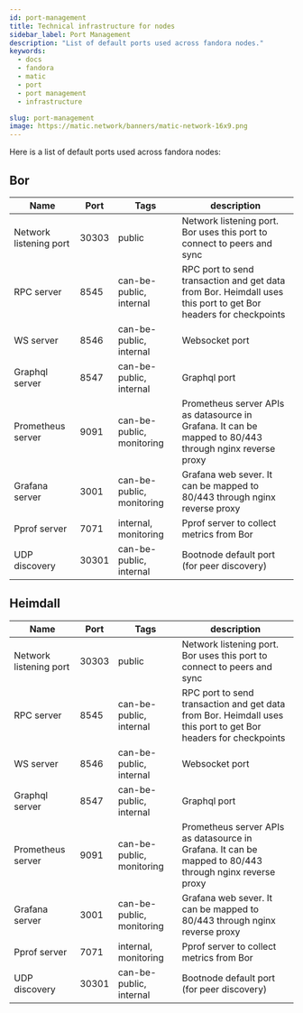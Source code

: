 ```yaml
---
id: port-management
title: Technical infrastructure for nodes
sidebar_label: Port Management
description: "List of default ports used across fandora nodes."
keywords:
  - docs
  - fandora
  - matic
  - port
  - port management
  - infrastructure

slug: port-management
image: https://matic.network/banners/matic-network-16x9.png 
---
```


Here is a list of default ports used across fandora nodes:

## Bor

| ﻿Name                   | Port  | Tags                      | description                                                                                                    |
|------------------------|-------|---------------------------|----------------------------------------------------------------------------------------------------------------|
| Network listening port | 30303 | public                    | Network listening port. Bor uses this port to connect to peers and sync                                        |
| RPC server             | 8545  | can-be-public, internal   | RPC port to send transaction and get data from Bor. Heimdall uses this port to get Bor headers for checkpoints |
| WS server              | 8546  | can-be-public, internal   | Websocket port                                                                                                 |
| Graphql server         | 8547  | can-be-public, internal   | Graphql port                                                                                                   |
| Prometheus server      | 9091  | can-be-public, monitoring | Prometheus server APIs as datasource in Grafana. It can be mapped to 80/443 through nginx reverse proxy        |
| Grafana server         | 3001  | can-be-public, monitoring | Grafana web sever. It can be mapped to 80/443 through nginx reverse proxy                                      |
| Pprof server           | 7071  | internal, monitoring      | Pprof server to collect metrics from Bor                                                                       |
| UDP discovery          | 30301 | can-be-public, internal   | Bootnode default port (for peer discovery)                                                                     |

## Heimdall

| ﻿Name                   | Port  | Tags                      | description                                                                                                    |
|------------------------|-------|---------------------------|----------------------------------------------------------------------------------------------------------------|
| Network listening port | 30303 | public                    | Network listening port. Bor uses this port to connect to peers and sync                                        |
| RPC server             | 8545  | can-be-public, internal   | RPC port to send transaction and get data from Bor. Heimdall uses this port to get Bor headers for checkpoints |
| WS server              | 8546  | can-be-public, internal   | Websocket port                                                                                                 |
| Graphql server         | 8547  | can-be-public, internal   | Graphql port                                                                                                   |
| Prometheus server      | 9091  | can-be-public, monitoring | Prometheus server APIs as datasource in Grafana. It can be mapped to 80/443 through nginx reverse proxy        |
| Grafana server         | 3001  | can-be-public, monitoring | Grafana web sever. It can be mapped to 80/443 through nginx reverse proxy                                      |
| Pprof server           | 7071  | internal, monitoring      | Pprof server to collect metrics from Bor                                                                       |
| UDP discovery          | 30301 | can-be-public, internal   | Bootnode default port (for peer discovery)                                                                     |